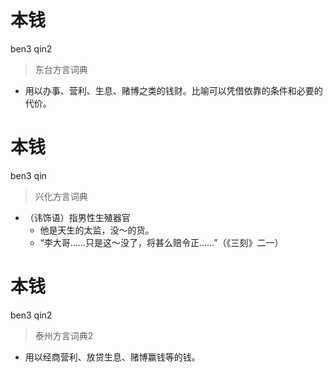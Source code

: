 # 本钱
ben3 qin2
> 东台方言词典
- 用以办事、营利、生息、赌博之类的钱财。比喻可以凭借依靠的条件和必要的代价。

# 本钱
ben3 qin
> 兴化方言词典
- （讳饰语）指男性生殖器官
  - 他是天生的太监，没～的货。
  - “李大哥……只是这～没了，将甚么赔令正……”（《三刻》二一）

# 本钱
ben3 qin2
> 泰州方言词典2
- 用以经商营利、放贷生息、赌博赢钱等的钱。
